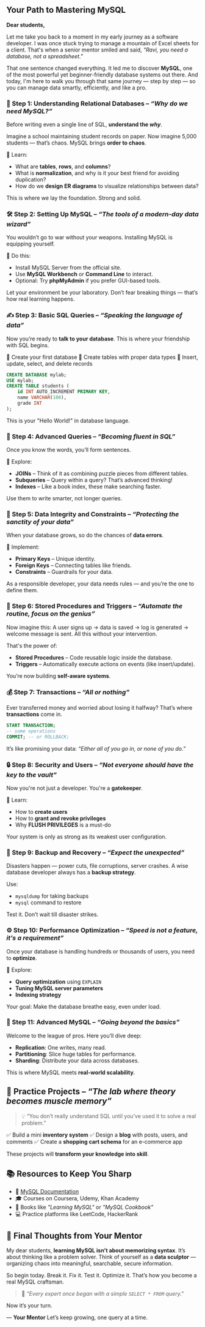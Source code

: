 ## Your Path to Mastering MySQL

**Dear students,**

Let me take you back to a moment in my early journey as a software developer. I was once stuck trying to manage a mountain of Excel sheets for a client. That's when a senior mentor smiled and said, *"Ravi, you need a database, not a spreadsheet."*

That one sentence changed everything. It led me to discover **MySQL**, one of the most powerful yet beginner-friendly database systems out there. And today, I'm here to walk you through that same journey — step by step — so you can manage data smartly, efficiently, and like a pro.

### 🌱 Step 1: Understanding Relational Databases – *“Why do we need MySQL?”*

Before writing even a single line of SQL, **understand the *why***.

Imagine a school maintaining student records on paper. Now imagine 5,000 students — that’s chaos. MySQL brings **order to chaos**.

📌 Learn:

* What are **tables**, **rows**, and **columns**?
* What is **normalization**, and why is it your best friend for avoiding duplication?
* How do we **design ER diagrams** to visualize relationships between data?

This is where we lay the foundation. Strong and solid.

### 🛠️ Step 2: Setting Up MySQL – *“The tools of a modern-day data wizard”*

You wouldn’t go to war without your weapons. Installing MySQL is equipping yourself.

📌 Do this:

* Install MySQL Server from the official site.
* Use **MySQL Workbench** or **Command Line** to interact.
* Optional: Try **phpMyAdmin** if you prefer GUI-based tools.

Let your environment be your laboratory. Don’t fear breaking things — that’s how real learning happens.

### ✍️ Step 3: Basic SQL Queries – *“Speaking the language of data”*

Now you’re ready to **talk to your database**. This is where your friendship with SQL begins.

🔹 Create your first database
🔹 Create tables with proper data types
🔹 Insert, update, select, and delete records

```sql
CREATE DATABASE mylab;
USE mylab;
CREATE TABLE students (
    id INT AUTO_INCREMENT PRIMARY KEY,
    name VARCHAR(100),
    grade INT
);
```

This is your "Hello World!" in database language.

### 🧠 Step 4: Advanced Queries – *“Becoming fluent in SQL”*

Once you know the words, you’ll form sentences.

📌 Explore:

* **JOINs** – Think of it as combining puzzle pieces from different tables.
* **Subqueries** – Query within a query? That’s advanced thinking!
* **Indexes** – Like a book index, these make searching faster.

Use them to write smarter, not longer queries.

### 🔐 Step 5: Data Integrity and Constraints – *“Protecting the sanctity of your data”*

When your database grows, so do the chances of **data errors**.

🔐 Implement:

* **Primary Keys** – Unique identity.
* **Foreign Keys** – Connecting tables like friends.
* **Constraints** – Guardrails for your data.

As a responsible developer, your data needs rules — and you’re the one to define them.

### 🔄 Step 6: Stored Procedures and Triggers – *“Automate the routine, focus on the genius”*

Now imagine this: A user signs up → data is saved → log is generated → welcome message is sent. All this without your intervention.

That's the power of:

* **Stored Procedures** – Code reusable logic inside the database.
* **Triggers** – Automatically execute actions on events (like insert/update).

You’re now building **self-aware systems**.


### 💰 Step 7: Transactions – *“All or nothing”*

Ever transferred money and worried about losing it halfway? That’s where **transactions** come in.

```sql
START TRANSACTION;
-- some operations
COMMIT; -- or ROLLBACK;
```

It’s like promising your data: *“Either all of you go in, or none of you do.”*

### 🔒 Step 8: Security and Users – *“Not everyone should have the key to the vault”*

Now you're not just a developer. You're a **gatekeeper**.

📌 Learn:

* How to **create users**
* How to **grant and revoke privileges**
* Why **FLUSH PRIVILEGES** is a must-do

Your system is only as strong as its weakest user configuration.

### 💾 Step 9: Backup and Recovery – *“Expect the unexpected”*

Disasters happen — power cuts, file corruptions, server crashes. A wise database developer always has a **backup strategy**.

Use:

* `mysqldump` for taking backups
* `mysql` command to restore

Test it. Don’t wait till disaster strikes.

### ⚙️ Step 10: Performance Optimization – *“Speed is not a feature, it's a requirement”*

Once your database is handling hundreds or thousands of users, you need to **optimize**.

📌 Explore:

* **Query optimization** using `EXPLAIN`
* **Tuning MySQL server parameters**
* **Indexing strategy**

Your goal: Make the database breathe easy, even under load.

### 🧬 Step 11: Advanced MySQL – *“Going beyond the basics”*

Welcome to the league of pros. Here you’ll dive deep:

* **Replication**: One writes, many read.
* **Partitioning**: Slice huge tables for performance.
* **Sharding**: Distribute your data across databases.

This is where MySQL meets **real-world scalability**.

## 🧪 Practice Projects – *“The lab where theory becomes muscle memory”*

> 💡 “You don’t really understand SQL until you’ve used it to solve a real problem.”

✅ Build a mini **inventory system**
✅ Design a **blog** with posts, users, and comments
✅ Create a **shopping cart schema** for an e-commerce app

These projects will **transform your knowledge into skill**.

## 📚 Resources to Keep You Sharp

* 📝 [MySQL Documentation](https://dev.mysql.com/doc/)
* 🎓 Courses on Coursera, Udemy, Khan Academy
* 📖 Books like *"Learning MySQL"* or *"MySQL Cookbook"*
* 💻 Practice platforms like LeetCode, HackerRank

## 🏁 Final Thoughts from Your Mentor

My dear students, **learning MySQL isn’t about memorizing syntax**. It’s about thinking like a problem solver. Think of yourself as a **data sculptor** — organizing chaos into meaningful, searchable, secure information.

So begin today. Break it. Fix it. Test it. Optimize it. That’s how you become a real MySQL craftsman.

> 🌱 *"Every expert once began with a simple `SELECT * FROM` query."*

Now it’s your turn.

— **Your Mentor**
Let’s keep growing, one query at a time.